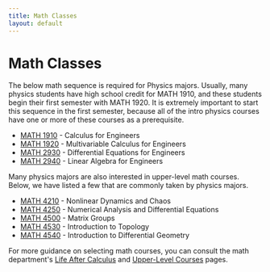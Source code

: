 ```yaml
---
title: Math Classes
layout: default
---
```

<link rel="stylesheet" href="/main.css">

# Math Classes

The below math sequence is required for Physics majors. Usually, many physics students have high school credit for MATH 1910, and these students begin their first semester with MATH 1920. It is extremely important to start this sequence in the first semester, because all of the intro physics courses have one or more of these courses as a prerequisite. 

- [MATH 1910](/classes/math/MATH1910.html) - Calculus for Engineers
- [MATH 1920](/classes/math/MATH1920.html) - Multivariable Calculus for Engineers
- [MATH 2930](/classes/math/MATH2930.html) - Differential Equations for Engineers
- [MATH 2940](/classes/math/MATH2940.html) - Linear Algebra for Engineers

Many physics majors are also interested in upper-level math courses. Below, we have listed a few that are commonly taken by physics majors.
- [MATH 4210](/classes/math/MATH4210.html) - Nonlinear Dynamics and Chaos
- [MATH 4250](/classes/math/MATH4250.html) - Numerical Analysis and Differential Equations
- [MATH 4500](/classes/math/MATH4500.html) - Matrix Groups
- [MATH 4530](/classes/math/MATH4530.html) - Introduction to Topology
- [MATH 4540](/classes/math/MATH4540.html) - Introduction to Differential Geometry

For more guidance on selecting math courses, you can consult the math department's [Life After Calculus](https://math.cornell.edu/life-after-calculus) and [Upper-Level Courses](https://math.cornell.edu/upper-level-courses) pages.
